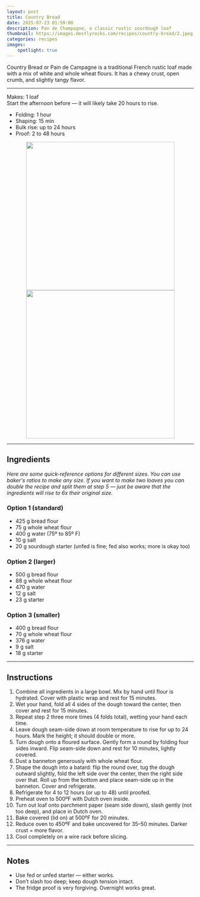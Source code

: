 ```yaml
---
layout: post
title: Country Bread
date: 2025-07-23 01:59:00
description: Pan de Champagne, a classic rustic sourdough loaf
thumbnail: https://images.mostlyrocks.com/recipes/country-bread/2.jpeg
categories: recipes
images:
    spotlight: true
---
```


Country Bread or Pain de Campagne is a traditional French rustic loaf made with a mix of white and whole wheat flours. It has a chewy crust, open crumb, and slightly tangy flavor.

---

Makes: 1 loaf  
Start the afternoon before — it will likely take 20 hours to rise.

- Folding: 1 hour  
- Shaping: 15 min
- Bulk rise: up to 24 hours  
- Proof: 2 to 48 hours

<!-- Group 1 -->
<div class="spotlight-group">
<div align=center>
    <div class="image-row">
        <a class="spotlight" href="https://images.mostlyrocks.com/recipes/country-bread/6.jpeg">
            <img width=400 src="https://images.mostlyrocks.com/recipes/country-bread/6.jpeg" />
        </a>
        <a class="spotlight" href="https://images.mostlyrocks.com/recipes/country-bread/6.jpeg">
            <img width=400 src="https://images.mostlyrocks.com/recipes/country-bread/1.jpeg" />
        </a>
    </div>
</div>
</div>

---

## Ingredients

<i>Here are some quick-reference options for different sizes. You can use baker's ratios to make any size. If you want to make two loaves you can double the recipe and split them at step 5 — just be aware that the ingredients will rise to 6x their original size.</i>

### Option 1 (standard)
- 425 g bread flour  
- 75 g whole wheat flour  
- 400 g water (75º to 85º F)  
- 10 g salt  
- 20 g sourdough starter (unfed is fine; fed also works; more is okay too)

### Option 2 (larger)
- 500 g bread flour  
- 88 g whole wheat flour  
- 470 g water  
- 12 g salt  
- 23 g starter

### Option 3 (smaller)
- 400 g bread flour  
- 70 g whole wheat flour  
- 376 g water  
- 9 g salt  
- 18 g starter

---

## Instructions

1. Combine all ingredients in a large bowl. Mix by hand until flour is hydrated. Cover with plastic wrap and rest for 15 minutes.
2. Wet your hand, fold all 4 sides of the dough toward the center, then cover and rest for 15 minutes.
3. Repeat step 2 three more times (4 folds total), wetting your hand each time.
4. Leave dough seam-side down at room temperature to rise for up to 24 hours. Mark the height; it should double or more.
5. Turn dough onto a floured surface. Gently form a round by folding four sides inward. Flip seam-side down and rest for 10 minutes, lightly covered.
6. Dust a banneton generously with whole wheat flour.
7. Shape the dough into a batard: flip the round over, tug the dough outward slightly, fold the left side over the center, then the right side over that. Roll up from the bottom and place seam-side up in the banneton. Cover and refrigerate.
8. Refrigerate for 4 to 12 hours (or up to 48) until proofed.
9. Preheat oven to 500ºF with Dutch oven inside.
10. Turn out loaf onto parchment paper (seam side down), slash gently (not too deep), and place in Dutch oven.
11. Bake covered (lid on) at 500ºF for 20 minutes.
12. Reduce oven to 450ºF and bake uncovered for 35–50 minutes. Darker crust = more flavor.
13. Cool completely on a wire rack before slicing.

---

## Notes

- Use fed or unfed starter — either works.
- Don’t slash too deep; keep dough tension intact.
- The fridge proof is very forgiving. Overnight works great.


